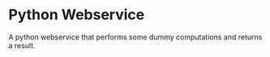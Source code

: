 # Python Webservice
 A python webservice that performs some dummy computations and returns a result.
